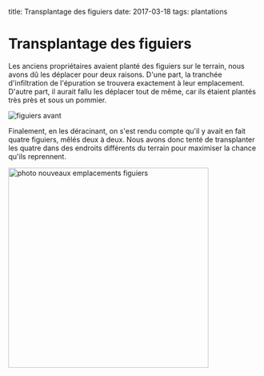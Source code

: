 title: Transplantage des figuiers 
date: 2017-03-18
tags: plantations

# Transplantage des figuiers

Les anciens propriétaires avaient planté des figuiers sur le terrain, nous avons dû les déplacer pour deux raisons. D'une part, la tranchée d'infiltration de l'épuration se trouvera exactement à leur emplacement. D'autre part, il aurait fallu les déplacer tout de même, car ils étaient plantés très près et sous un pommier.

<img src="images/jardin/figuiers_avant.jpg" alt="figuiers avant"/>

Finalement, en les déracinant, on s'est rendu compte qu'il y avait en fait quatre figuiers, mêlés deux à deux. Nous avons donc tenté de transplanter les quatre dans des endroits différents du terrain pour maximiser la chance qu'ils reprennent.

<img src="images/jardin/figuiers.jpg" alt="photo nouveaux emplacements figuiers" style="width:400px"/>

